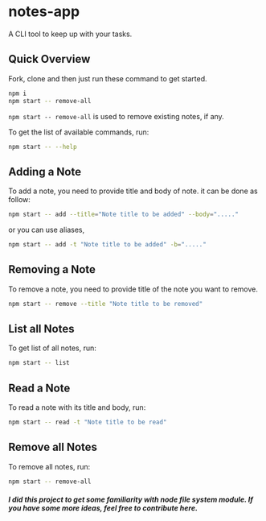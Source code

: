 # notes-app

A CLI tool to keep up with your tasks.

## Quick Overview

Fork, clone and then just run these command to get started.

```sh
npm i
npm start -- remove-all
```

`npm start -- remove-all` is used to remove existing notes, if any.

To get the list of available commands, run:

```sh
npm start -- --help
```

## Adding a Note

To add a note, you need to provide title and body of note. it can be done as follow:

```sh
npm start -- add --title="Note title to be added" --body="....."
```

or you can use aliases,

```sh
npm start -- add -t "Note title to be added" -b="....."
```

## Removing a Note

To remove a note, you need to provide title of the note you want to remove.

```sh
npm start -- remove --title "Note title to be removed"
```

## List all Notes

To get list of all notes, run:

```sh
npm start -- list
```

## Read a Note

To read a note with its title and body, run:

```sh
npm start -- read -t "Note title to be read"
```

## Remove all Notes

To remove all notes, run:

```sh
npm start -- remove-all
```

##### I did this project to get some familiarity with node file system module. If you have some more ideas, feel free to contribute here.
